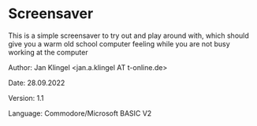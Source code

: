# Screensaver
This is a simple screensaver to try out and play around with, which should give you a warm old school computer feeling while you are not busy working at the computer

Author: Jan Klingel <jan.a.klingel AT t-online.de><p>
Date: 28.09.2022<p>
Version: 1.1<p>
Language: Commodore/Microsoft BASIC V2<p>
